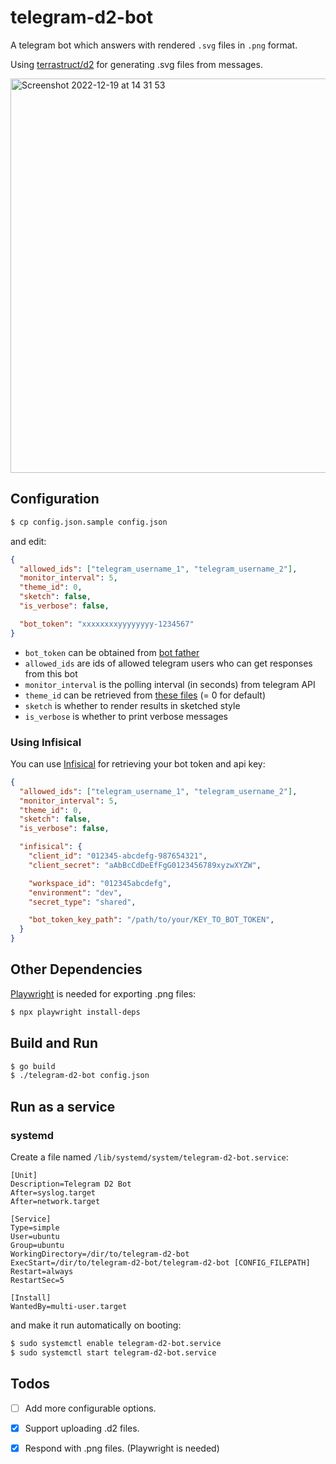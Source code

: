 # telegram-d2-bot

A telegram bot which answers with rendered `.svg` files in `.png` format.

Using [terrastruct/d2](https://github.com/terrastruct/d2) for generating .svg files from messages.

<img width="631" alt="Screenshot 2022-12-19 at 14 31 53" src="https://user-images.githubusercontent.com/185988/208354666-fe073dbc-105a-44b3-88a0-dce64a454efc.png">

## Configuration

```bash
$ cp config.json.sample config.json
```

and edit:

```json
{
  "allowed_ids": ["telegram_username_1", "telegram_username_2"],
  "monitor_interval": 5,
  "theme_id": 0,
  "sketch": false,
  "is_verbose": false,

  "bot_token": "xxxxxxxxyyyyyyyy-1234567"
}
```

* `bot_token` can be obtained from [bot father](https://t.me/botfather)
* `allowed_ids` are ids of allowed telegram users who can get responses from this bot
* `monitor_interval` is the polling interval (in seconds) from telegram API
* `theme_id` can be retrieved from [these files](https://github.com/terrastruct/d2/tree/master/d2themes/d2themescatalog) (= 0 for default)
* `sketch` is whether to render results in sketched style
* `is_verbose` is whether to print verbose messages

### Using Infisical

You can use [Infisical](https://infisical.com/) for retrieving your bot token and api key:

```json
{
  "allowed_ids": ["telegram_username_1", "telegram_username_2"],
  "monitor_interval": 5,
  "theme_id": 0,
  "sketch": false,
  "is_verbose": false,

  "infisical": {
    "client_id": "012345-abcdefg-987654321",
    "client_secret": "aAbBcCdDeEfFgG0123456789xyzwXYZW",

    "workspace_id": "012345abcdefg",
    "environment": "dev",
    "secret_type": "shared",

    "bot_token_key_path": "/path/to/your/KEY_TO_BOT_TOKEN",
  }
}
```

## Other Dependencies

[Playwright](https://github.com/playwright-community/playwright-go) is needed for exporting .png files:

```bash
$ npx playwright install-deps
```

## Build and Run

```bash
$ go build
$ ./telegram-d2-bot config.json
```

## Run as a service

### systemd

Create a file named `/lib/systemd/system/telegram-d2-bot.service`:

```
[Unit]
Description=Telegram D2 Bot
After=syslog.target
After=network.target

[Service]
Type=simple
User=ubuntu
Group=ubuntu
WorkingDirectory=/dir/to/telegram-d2-bot
ExecStart=/dir/to/telegram-d2-bot/telegram-d2-bot [CONFIG_FILEPATH]
Restart=always
RestartSec=5

[Install]
WantedBy=multi-user.target
```

and make it run automatically on booting:

```bash
$ sudo systemctl enable telegram-d2-bot.service
$ sudo systemctl start telegram-d2-bot.service
```

## Todos

- [ ] Add more configurable options.
- [x] Support uploading .d2 files.
- [x] Respond with .png files. (Playwright is needed)

